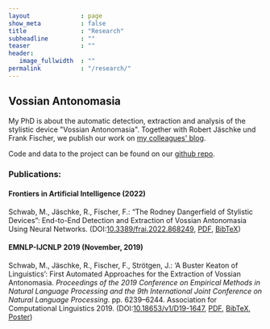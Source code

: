```yaml
---
layout              : page
show_meta           : false
title               : "Research"
subheadline         : ""
teaser              : ""
header:
   image_fullwidth  : ""
permalink           : "/research/"
---
```


## Vossian Antonomasia

My PhD is about the automatic detection, extraction and analysis of the stylistic device "Vossian Antonomasia". Together with Robert Jäschke und Frank Fischer, we publish our work on <a href="https://vossanto.weltliteratur.net/">my colleagues' blog</a>.

Code and data to the project can be found on our [github repo](https://github.com/weltliteratur/vossanto).


### Publications:


#### Frontiers in Artificial Intelligence (2022)

Schwab, M., Jäschke, R., Fischer, F.: “The Rodney Dangerfield of Stylistic Devices”: End-to-End Detection and Extraction of Vossian Antonomasia Using Neural Networks. (DOI:<a href="https://doi.org/10.3389/frai.2022.868249">10.3389/frai.2022.868249</a>, <a href="https://www.frontiersin.org/articles/10.3389/frai.2022.868249/abstract">PDF</a>, <a href="https://www.bibsonomy.org/bib/publication/2ec528a4b293f3ddc9582fcdeed6c6f9/jaeschke">BibTeX</a>)


#### EMNLP-IJCNLP 2019 (November, 2019)
Schwab, M., Jäschke, R., Fischer, F., Strötgen, J.: ‘A Buster Keaton of Linguistics’: First Automated Approaches for the Extraction of Vossian Antonomasia. <em>Proceedings of the 2019 Conference on Empirical Methods in Natural Language Processing and the 9th International Joint Conference on Natural Language Processing</em>. pp. 6239–6244. Association for Computational Linguistics 2019. (DOI:<a href="https://doi.org/10.18653/v1/D19-1647">10.18653/v1/D19-1647</a>, <a href="https://www.aclweb.org/anthology/D19-1647.pdf">PDF</a>, <a href="https://www.bibsonomy.org/bib/bibtex/25d30fd8911ded13edd4c0f07bd73e624/jaeschke">BibTeX</a>, <a href="https://doi.org/10.6084/m9.figshare.10069886">Poster</a>)
